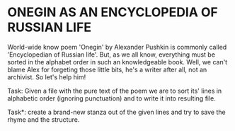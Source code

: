 # ONEGIN AS AN ENCYCLOPEDIA OF RUSSIAN LIFE

World-wide know poem 'Onegin' by Alexander Pushkin is commonly called 'Encyclopedian of Russian life'. But, as we all know, everything must be sorted in the alphabet order in such an knowledgeable book. Well, we can't blame Alex for forgeting those little bits, he's a writer after all, not an archivist.
So let's help him!

Task: Given a file with the pure text of the poem we are to sort its' lines in alphabetic order (ignoring punctuation) and to write it into resulting file.

Task*: create a brand-new stanza out of the given lines and try to save the rhyme and the structure.